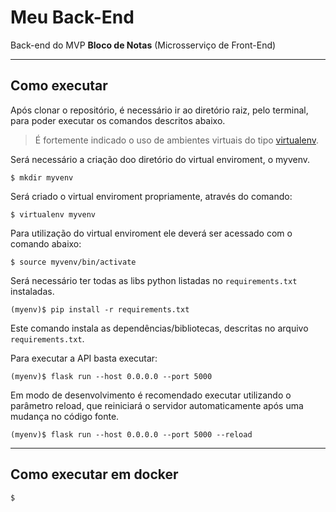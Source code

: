 # Meu Back-End

Back-end do MVP **Bloco de Notas** (Microsserviço de Front-End)

---
## Como executar

Após clonar o repositório, é necessário ir ao diretório raiz, pelo terminal, para poder executar os comandos descritos abaixo.

> É fortemente indicado o uso de ambientes virtuais do tipo [virtualenv](https://virtualenv.pypa.io/en/latest/installation.html).


Será necessário a criação doo diretório do virtual enviroment, o myvenv.

```
$ mkdir myvenv
```

Será criado o virtual enviroment propriamente, através do comando:

```
$ virtualenv myvenv
```

Para utilização do virtual enviroment ele deverá ser acessado com o comando abaixo:

```
$ source myvenv/bin/activate
```

Será necessário ter todas as libs python listadas no `requirements.txt` instaladas.

```
(myenv)$ pip install -r requirements.txt
```

Este comando instala as dependências/bibliotecas, descritas no arquivo `requirements.txt`.

Para executar a API  basta executar:

```
(myenv)$ flask run --host 0.0.0.0 --port 5000
```

Em modo de desenvolvimento é recomendado executar utilizando o parâmetro reload, que reiniciará o servidor automaticamente após uma mudança no código fonte. 

```
(myenv)$ flask run --host 0.0.0.0 --port 5000 --reload
```
---
## Como executar em docker

```
$ 
```
